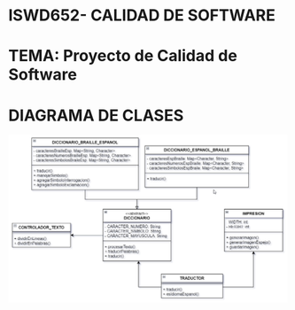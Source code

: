 # ISWD652- CALIDAD DE SOFTWARE

# TEMA: Proyecto de Calidad de Software

# DIAGRAMA DE CLASES

![Diagrama de clases](./images/Diagrama-bug.png)